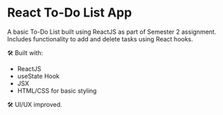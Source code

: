 # React To-Do List App

A basic To-Do List built using ReactJS as part of Semester 2 assignment.  
Includes functionality to add and delete tasks using React hooks.

🛠️ Built with:  
- ReactJS  
- useState Hook  
- JSX  
- HTML/CSS for basic styling

 🛠️ UI/UX improved.
